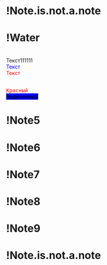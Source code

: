 # !Note.is.not.a.note
# !Water

<br><span style="color:whote">Текст111111</span>
<br><span style="color:blue">Текст</span>
<br><span style="color:red">Текст</span>

<br><kbd style="color:ff0000">Красный</kbd>
<br><mark style="background:blue">Выделенный</mark>

# !Note5
# !Note6
# !Note7
# !Note8
# !Note9
# !Note.is.not.a.note
